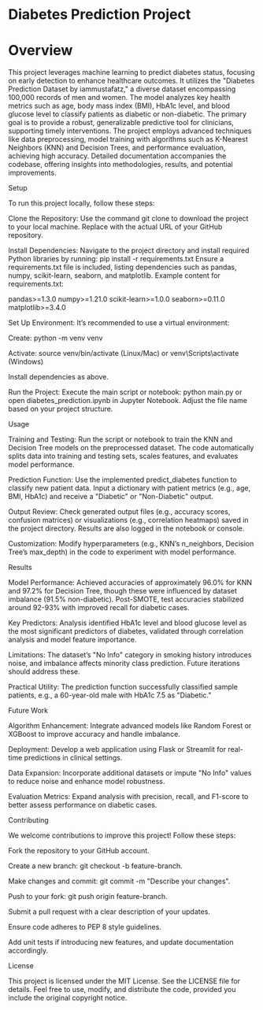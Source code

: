 # Diabetes Prediction Project

# Overview

This project leverages machine learning to predict diabetes status, focusing on early detection to enhance healthcare outcomes. It utilizes the "Diabetes Prediction Dataset by iammustafatz," a diverse dataset encompassing 100,000 records of men and women. The model analyzes key health metrics such as age, body mass index (BMI), HbA1c level, and blood glucose level to classify patients as diabetic or non-diabetic. The primary goal is to provide a robust, generalizable predictive tool for clinicians, supporting timely interventions. The project employs advanced techniques like data preprocessing, model training with algorithms such as K-Nearest Neighbors (KNN) and Decision Trees, and performance evaluation, achieving high accuracy. Detailed documentation accompanies the codebase, offering insights into methodologies, results, and potential improvements.

Setup

To run this project locally, follow these steps:





Clone the Repository:
Use the command git clone <repository-url> to download the project to your local machine. Replace <repository-url> with the actual URL of your GitHub repository.



Install Dependencies:
Navigate to the project directory and install required Python libraries by running:
pip install -r requirements.txt
Ensure a requirements.txt file is included, listing dependencies such as pandas, numpy, scikit-learn, seaborn, and matplotlib. Example content for requirements.txt:

pandas>=1.3.0
numpy>=1.21.0
scikit-learn>=1.0.0
seaborn>=0.11.0
matplotlib>=3.4.0



Set Up Environment:
It’s recommended to use a virtual environment:





Create: python -m venv venv



Activate: source venv/bin/activate (Linux/Mac) or venv\Scripts\activate (Windows)



Install dependencies as above.



Run the Project:
Execute the main script or notebook: python main.py or open diabetes_prediction.ipynb in Jupyter Notebook. Adjust the file name based on your project structure.

Usage





Training and Testing: Run the script or notebook to train the KNN and Decision Tree models on the preprocessed dataset. The code automatically splits data into training and testing sets, scales features, and evaluates model performance.



Prediction Function: Use the implemented predict_diabetes function to classify new patient data. Input a dictionary with patient metrics (e.g., age, BMI, HbA1c) and receive a "Diabetic" or "Non-Diabetic" output.



Output Review: Check generated output files (e.g., accuracy scores, confusion matrices) or visualizations (e.g., correlation heatmaps) saved in the project directory. Results are also logged in the notebook or console.



Customization: Modify hyperparameters (e.g., KNN’s n_neighbors, Decision Tree’s max_depth) in the code to experiment with model performance.

Results





Model Performance: Achieved accuracies of approximately 96.0% for KNN and 97.2% for Decision Tree, though these were influenced by dataset imbalance (91.5% non-diabetic). Post-SMOTE, test accuracies stabilized around 92-93% with improved recall for diabetic cases.



Key Predictors: Analysis identified HbA1c level and blood glucose level as the most significant predictors of diabetes, validated through correlation analysis and model feature importance.



Limitations: The dataset’s "No Info" category in smoking history introduces noise, and imbalance affects minority class prediction. Future iterations should address these.



Practical Utility: The prediction function successfully classified sample patients, e.g., a 60-year-old male with HbA1c 7.5 as "Diabetic."

Future Work





Algorithm Enhancement: Integrate advanced models like Random Forest or XGBoost to improve accuracy and handle imbalance.



Deployment: Develop a web application using Flask or Streamlit for real-time predictions in clinical settings.



Data Expansion: Incorporate additional datasets or impute "No Info" values to reduce noise and enhance model robustness.



Evaluation Metrics: Expand analysis with precision, recall, and F1-score to better assess performance on diabetic cases.

Contributing

We welcome contributions to improve this project! Follow these steps:





Fork the repository to your GitHub account.



Create a new branch: git checkout -b feature-branch.



Make changes and commit: git commit -m "Describe your changes".



Push to your fork: git push origin feature-branch.



Submit a pull request with a clear description of your updates.





Ensure code adheres to PEP 8 style guidelines.



Add unit tests if introducing new features, and update documentation accordingly.

License

This project is licensed under the MIT License. See the LICENSE file for details. Feel free to use, modify, and distribute the code, provided you include the original copyright notice.
